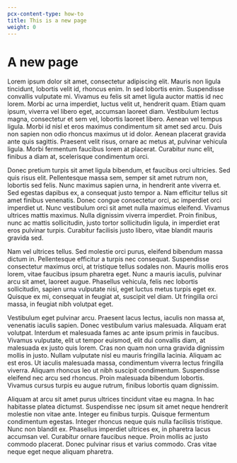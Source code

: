 ```yaml
---
pcx-content-type: how-to
title: This is a new page
weight: 0
---
```


# A new page

Lorem ipsum dolor sit amet, consectetur adipiscing elit. Mauris non ligula tincidunt, lobortis velit id, rhoncus enim. In sed lobortis enim. Suspendisse convallis vulputate mi. Vivamus eu felis sit amet ligula auctor mattis id nec lorem. Morbi ac urna imperdiet, luctus velit ut, hendrerit quam. Etiam quam ipsum, viverra vel libero eget, accumsan laoreet diam. Vestibulum lectus magna, consectetur et sem vel, lobortis laoreet libero. Aenean vel tempus ligula. Morbi id nisl et eros maximus condimentum sit amet sed arcu. Duis non sapien non odio rhoncus maximus ut id dolor. Aenean placerat gravida ante quis sagittis. Praesent velit risus, ornare ac metus at, pulvinar vehicula ligula. Morbi fermentum faucibus lorem at placerat. Curabitur nunc elit, finibus a diam at, scelerisque condimentum orci.

Donec pretium turpis sit amet ligula bibendum, et faucibus orci ultricies. Sed quis risus elit. Pellentesque massa sem, semper sit amet rutrum non, lobortis sed felis. Nunc maximus sapien urna, in hendrerit ante viverra et. Sed egestas dapibus ex, a consequat justo tempor a. Nam efficitur tellus sit amet finibus venenatis. Donec congue consectetur orci, ac imperdiet orci imperdiet ut. Nunc vestibulum orci sit amet nulla maximus eleifend. Vivamus ultrices mattis maximus. Nulla dignissim viverra imperdiet. Proin finibus, nunc ac mattis sollicitudin, justo tortor sollicitudin ligula, in imperdiet erat eros pulvinar turpis. Curabitur facilisis justo libero, vitae blandit mauris gravida sed.

Nam vel ultrices tellus. Sed molestie orci purus, eleifend bibendum massa dictum in. Pellentesque efficitur a turpis nec consequat. Suspendisse consectetur maximus orci, at tristique tellus sodales non. Mauris mollis eros lorem, vitae faucibus ipsum pharetra eget. Nunc a mauris iaculis, pulvinar arcu sit amet, laoreet augue. Phasellus vehicula, felis nec lobortis sollicitudin, sapien urna vulputate nisi, eget luctus metus turpis eget ex. Quisque ex mi, consequat in feugiat at, suscipit vel diam. Ut fringilla orci massa, in feugiat nibh volutpat eget.

Vestibulum eget pulvinar arcu. Praesent lacus lectus, iaculis non massa at, venenatis iaculis sapien. Donec vestibulum varius malesuada. Aliquam erat volutpat. Interdum et malesuada fames ac ante ipsum primis in faucibus. Vivamus vulputate, elit ut tempor euismod, elit dui convallis diam, at malesuada ex justo quis lorem. Cras non quam non urna gravida dignissim mollis in justo. Nullam vulputate nisl eu mauris fringilla lacinia. Aliquam ac est eros. Ut iaculis malesuada massa, condimentum viverra lectus fringilla viverra. Aliquam rhoncus leo ut nibh suscipit condimentum. Suspendisse eleifend nec arcu sed rhoncus. Proin malesuada bibendum lobortis. Vivamus cursus turpis eu augue rutrum, finibus lobortis quam dignissim.

Aliquam at arcu sit amet purus ultrices tincidunt vitae eu magna. In hac habitasse platea dictumst. Suspendisse nec ipsum sit amet neque hendrerit molestie non vitae ante. Integer eu finibus turpis. Quisque fermentum condimentum egestas. Integer rhoncus neque quis nulla facilisis tristique. Nunc non blandit ex. Phasellus imperdiet ultrices ex, in pharetra lacus accumsan vel. Curabitur ornare faucibus neque. Proin mollis ac justo commodo placerat. Donec pulvinar risus et varius commodo. Cras vitae neque eget neque aliquam pharetra.